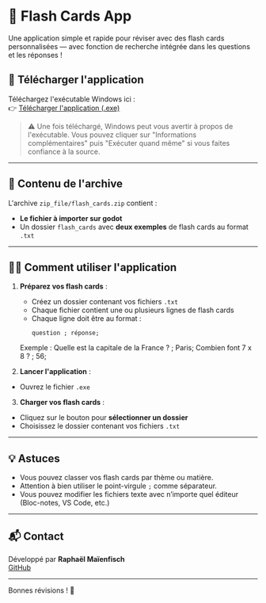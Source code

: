 # 🧠 Flash Cards App

Une application simple et rapide pour réviser avec des flash cards personnalisées — avec fonction de recherche intégrée dans les questions et les réponses !

## 🚀 Télécharger l'application

Téléchargez l'exécutable Windows ici :  
👉 [Télécharger l'application (.exe)](https://drive.google.com/file/d/1UrpWYFjEhUtI3puXbTq8vse2cg8J4RXX/view?usp=sharing)

> ⚠️ Une fois téléchargé, Windows peut vous avertir à propos de l'exécutable. Vous pouvez cliquer sur "Informations complémentaires" puis "Exécuter quand même" si vous faites confiance à la source.

---

## 📝 Contenu de l'archive

L'archive `zip_file/flash_cards.zip` contient :
- **Le fichier à importer sur godot**
- Un dossier `flash_cards` avec **deux exemples** de flash cards au format `.txt`

---

## 🧑‍🏫 Comment utiliser l'application

1. **Préparez vos flash cards** :
   - Créez un dossier contenant vos fichiers `.txt`
   - Chaque fichier contient une ou plusieurs lignes de flash cards
   - Chaque ligne doit être au format :
     ```
     question ; réponse;
     ```

   Exemple :
   Quelle est la capitale de la France ? ; Paris;
   Combien font 7 x 8 ? ; 56;
   
2. **Lancer l'application** :
- Ouvrez le fichier `.exe`

3. **Charger vos flash cards** :
- Cliquez sur le bouton pour **sélectionner un dossier**
- Choisissez le dossier contenant vos fichiers `.txt`


---

## 💡 Astuces

- Vous pouvez classer vos flash cards par thème ou matière.
- Attention à bien utiliser le point-virgule `;` comme séparateur.
- Vous pouvez modifier les fichiers texte avec n’importe quel éditeur (Bloc-notes, VS Code, etc.)

---

## 📬 Contact

Développé par **Raphaël Maïenfisch**  
[GitHub](https://github.com/Legendevry)

---

Bonnes révisions ! 💪

